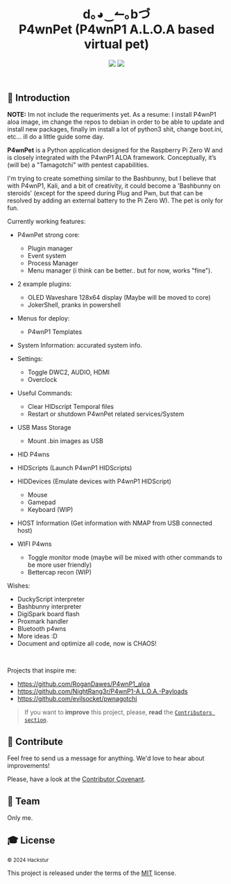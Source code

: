 <!------------------- HEADER SECTION -------------------------->
<header>
 <h1 align="center"><strong> d｡◕‿↼｡bづ </strong><br/>P4wnPet (P4wnP1 A.L.O.A based virtual pet)</h1>
  <!-- BADGET BUTTONS -->
<p align="center">
  <img src="https://img.shields.io/badge/Status-Development-lightgray.svg?style=flat" />
  <img src="https://img.shields.io/badge/License-MIT-blue.svg?style=flat" />
 </p>
</header>
<p></p> <!-- BLANK PARAGRAPH TO FIX HTML HEADER IN GITHUB PAGES TEMPLATE -->
<!------------------- END OF HEADER SECTION -------------------->
<!-- INTRODUCTION -->

## 💬 Introduction  

**NOTE:** Im not include the requeriments yet. As a resume: I install P4wnP1 aloa image, im change the repos to debian in order to be able to update and install new packages, finally im install a lot of python3 shit, change boot.ini, etc... ill do a little guide some day.

**P4wnPet** is a Python application designed for the Raspberry Pi Zero W and is closely integrated with the P4wnP1 ALOA framework. Conceptually, it’s (will be) a "Tamagotchi" with pentest capabilities.

I'm trying to create something similar to the Bashbunny, but I believe that with P4wnP1, Kali, and a bit of creativity, it could become a 'Bashbunny on steroids' (except for the speed during Plug and Pwn, but that can be resolved by adding an external battery to the Pi Zero W). The pet is only for fun.

Currently working features:

- P4wnPet strong core: 
  - Plugin manager
  - Event system
  - Process Manager
  - Menu manager (i think can be better.. but for now, works "fine").

- 2 example plugins:
  - OLED Waveshare 128x64 display (Maybe will be moved to core)
  - JokerShell, pranks in powershell

- Menus for deploy:
  - P4wnP1 Templates

- System Information: accurated system info.

- Settings:
  - Toggle DWC2, AUDIO, HDMI
  - Overclock

- Useful Commands:
  - Clear HIDscript Temporal files
  - Restart or shutdown P4wnPet related services/System

- USB Mass Storage
  - Mount .bin images as USB

- HID P4wns
 - HIDScripts (Launch P4wnP1 HIDScripts)
 - HIDDevices (Emulate devices with P4wnP1 HIDScript)
   - Mouse
   - Gamepad
   - Keyboard (WIP)
 - HOST Information (Get information with NMAP from USB connected host)


- WIFI P4wns
  - Toggle monitor mode (maybe will be mixed with other commands to be more user friendly)
  - Bettercap recon (WIP)



Wishes:

- DuckyScript interpreter
- Bashbunny interpreter
- DigiSpark board flash
- Proxmark handler
- Bluetooth p4wns
- More ideas :D
- Document and optimize all code, now is CHAOS!

<br/>


Projects that inspire me:

- https://github.com/RoganDawes/P4wnP1_aloa
- https://github.com/NightRang3r/P4wnP1-A.L.O.A.-Payloads
- https://github.com/evilsocket/pwnagotchi





> If you want to **improve** this project, please, **read** the [`Contributors section`](#-contribute).

## 💎 Contribute

Feel free to send us a message for anything. We'd love to hear about improvements!

Please, have a look at the [Contributor Covenant][contributor covenant].

<!-- TEAM -->

## 🏀 Team  

Only me.

<!-- LICENSE -->
## 🎓 License  

<sub> © 2024 Hackstur </sub>  

This project is released under the terms of the [MIT][license file] license.

<!------------ RELATIVE LINKS ----------->

[license file]: LICENSE  
[contributor covenant]: https://www.contributor-covenant.org/version/1/4/code-of-conduct.htm

